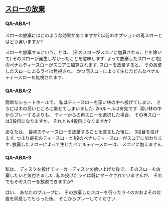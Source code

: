 ## [スローの放棄](80901)

### QA-ABA-1
スローの放棄にはど​​のような効果がありますか?
以前のオプションの再スローとはどう違いますか?

スローを放棄するということは、
(そのスローがスコアに加算されることを除いて)
そのスローが発生しなかったことを意味します.
よって放棄したスローと1投のペナルティースローがスコアに加算されます.
スローを放棄すると、
その放棄したスローによるライは無視され、
かつ同スローによって生じたどんなペナルティースローも無視されます.

### QA-ABA-2
簡単なショートホールで、
私はティースローを深い林の中へ投げてしまい、
さらには木の高いところに乗せてしまいました.
2mルールは有効です.
深い林の中からプレーするよりも、
ティーからの再スローを選択した場合、
その再スローは3投目になりますか、
それとも4投目になりますか?

あなたは、
最初のティースローを放棄することを宣言した後に、
3投目を投げます.
つまり最初のティースローと1投のペナルティースローがスコアに加わります.
放棄したスローによって生じたペナルティースローは、
スコアに加えません.

### QA-ABA-3
私は、
ディスクを投げてマーカーディスクを拾い上げた後で、
そのスローを放棄したいと気付きました.
私の投げたライは既にマークされていませんが、
それでもそのスローを放棄できますか?

はい、
あなたのグループに、
その放棄したスローを行ったライのおおよその位置を同意してもらった後、
そこからプレーしてください.
